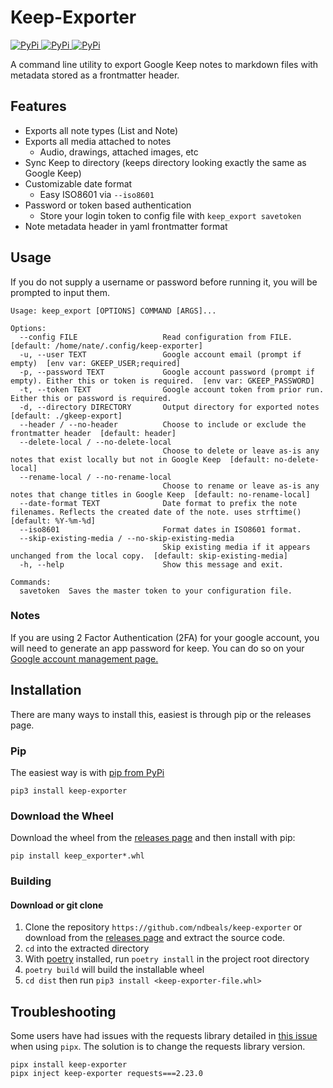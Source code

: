 # Keep-Exporter
[
![PyPi](https://img.shields.io/pypi/v/keep-exporter)
![PyPi](https://img.shields.io/pypi/pyversions/keep-exporter)
![PyPi](https://img.shields.io/pypi/l/keep-exporter)
](https://pypi.org/project/keep-exporter/)

A command line utility to export Google Keep notes to markdown files with metadata stored as a frontmatter header. 

## Features

 * Exports all note types (List and Note)
 * Exports all media attached to notes
   * Audio, drawings, attached images, etc
 * Sync Keep to directory (keeps directory looking exactly the same as Google Keep)
 * Customizable date format
   * Easy ISO8601 via `--iso8601`
 * Password or token based authentication
   * Store your login token to config file with `keep_export savetoken`
 * Note metadata header in yaml frontmatter format


## Usage
If you do not supply a username or password before running it, you will be prompted to input them.
```
Usage: keep_export [OPTIONS] COMMAND [ARGS]...

Options:
  --config FILE                   Read configuration from FILE.  [default: /home/nate/.config/keep-exporter]
  -u, --user TEXT                 Google account email (prompt if empty)  [env var: GKEEP_USER;required]
  -p, --password TEXT             Google account password (prompt if empty). Either this or token is required.  [env var: GKEEP_PASSWORD]
  -t, --token TEXT                Google account token from prior run. Either this or password is required.
  -d, --directory DIRECTORY       Output directory for exported notes  [default: ./gkeep-export]
  --header / --no-header          Choose to include or exclude the frontmatter header  [default: header]
  --delete-local / --no-delete-local
                                  Choose to delete or leave as-is any notes that exist locally but not in Google Keep  [default: no-delete-local]
  --rename-local / --no-rename-local
                                  Choose to rename or leave as-is any notes that change titles in Google Keep  [default: no-rename-local]
  --date-format TEXT              Date format to prefix the note filenames. Reflects the created date of the note. uses strftime()  [default: %Y-%m-%d]
  --iso8601                       Format dates in ISO8601 format.
  --skip-existing-media / --no-skip-existing-media
                                  Skip existing media if it appears unchanged from the local copy.  [default: skip-existing-media]
  -h, --help                      Show this message and exit.

Commands:
  savetoken  Saves the master token to your configuration file.
```

### Notes
If you are using 2 Factor Authentication (2FA) for your google account, you will need to generate an app password for keep. You can do so on your [Google account management page.](https://myaccount.google.com/apppasswords)


## Installation
There are many ways to install this, easiest is through pip or the releases page.

### Pip
The easiest way is with [pip from PyPi](https://pypi.org/project/keep-exporter/)
```
pip3 install keep-exporter
```

### Download the Wheel
Download the wheel from the [releases page](https://github.com/ndbeals/keep-exporter/releases) and then install with pip:
```
pip install keep_exporter*.whl
```

### Building
#### Download or git clone
 1. Clone the repository `https://github.com/ndbeals/keep-exporter` or download from the [releases page](https://github.com/ndbeals/keep-exporter/releases) and extract the source code.
 2. `cd` into the extracted directory
 3. With [poetry](https://python-poetry.org/) installed, run `poetry install` in the project root directory
 4. `poetry build` will build the installable wheel
 5. `cd dist` then run `pip3 install <keep-exporter-file.whl>`


## Troubleshooting
Some users have had issues with the requests library detailed in [this issue](https://github.com/ndbeals/keep-exporter/issues/1) when using `pipx`. The solution is to change the requests library version.
```
pipx install keep-exporter 
pipx inject keep-exporter requests===2.23.0
```
